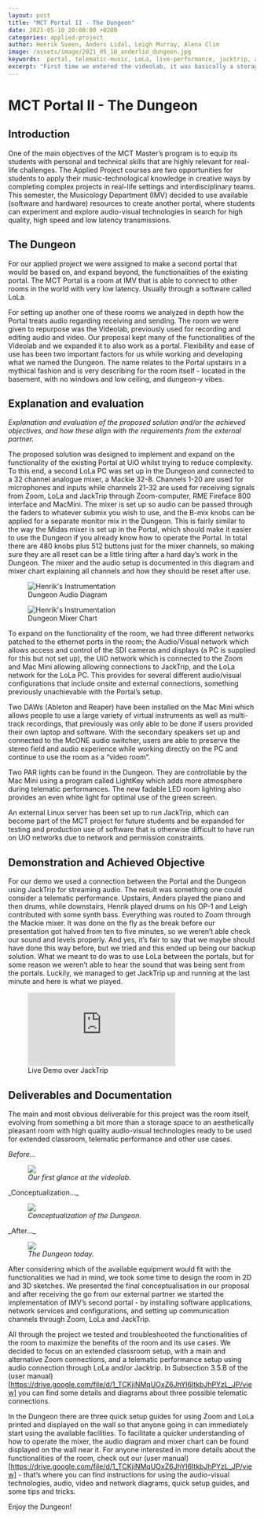 ```yaml
---
layout: post
title: "MCT Portal II - The Dungeon"
date: 2021-05-10 20:00:00 +0200
categories: applied-project
author: Henrik Sveen, Anders Lidal, Leigh Murray, Alena Clim
image: /assets/image/2021_05_10_anderlid_dungeon.jpg
keywords:  portal, telematic-music, LoLa, live-performance, jacktrip, applied project
excerpt: "First time we entered the videolab, it was basically a storage room, full of outdated audio equipment and also hardware we would use. The ceiling lights didn’t work, and the cleaning personal hadn’t been there for quite a while."
---
```


# MCT Portal II - The Dungeon

## Introduction

One of the main objectives of the MCT Master’s program is to equip its students with personal and technical skills that are highly relevant for real-life challenges. The Applied Project courses are two opportunities for students to apply their music-technological knowledge in creative ways by completing complex projects in real-life settings and interdisciplinary teams. 
This semester, the Musicology Department (IMV) decided to use available (software and hardware) resources to create another portal, where students can experiment and explore audio-visual technologies in search for high quality, high speed and low latency transmissions. 

## The Dungeon

For our applied project we were assigned to make a second portal that would be based on, and expand beyond, the functionalities of the existing portal. The MCT Portal is a room at IMV that is able to connect to other rooms in the world with very low latency. Usually through a software called LoLa.

For setting up another one of these rooms we analyzed in depth how the Portal treats audio regarding receiving and sending. The room we were given to repurpose was the Videolab, previously used for recording and editing audio and video. Our proposal kept many of the functionalities of the Videolab and we expanded it to also work as a portal.
Flexibility and ease of use has been two important factors for us while working and developing what we named the Dungeon. The name relates to the Portal upstairs in a mythical fashion and is very describing for the room itself - located in the basement, with no windows and low ceiling, and dungeon-y vibes.

## Explanation and evaluation
_Explanation and evaluation of the proposed solution and/or the achieved objectives, and how these align with the requirements from the external partner._

The proposed solution was designed to implement and expand on the functionality of the existing Portal at UiO whilst trying to reduce complexity. To this end, a second LoLa PC was set up in the Dungeon and connected to a 32 channel analogue mixer, a Mackie 32-8. Channels 1-20 are used for microphones and inputs while channels 21-32 are used for receiving signals from Zoom, LoLa and JackTrip through Zoom-computer, RME Fireface 800 interface and MacMini. The mixer is set up so audio can be passed through the faders to whatever submix you wish to use, and the B-mix knobs can be applied for a separate monitor mix in the Dungeon. This is fairly similar to the way the Midas mixer is set up in the Portal, which should make it easier to use the Dungeon if you already know how to operate the Portal. In total there are 480 knobs plus 512 buttons just for the mixer channels, so making sure they are all reset can be a little tiring after a hard day’s work in the Dungeon. The mixer and the audio setup is documented in this diagram and mixer chart explaining all channels and how they should be reset after use. 

<figure style="float: none">
   <img src="/assets/image/2021_05_10_henrikhs_DungeonAudioDiagram.png" alt="Henrik's Instrumentation" title="Dungeon Audio Diagram" width="auto" />
   <figcaption>Dungeon Audio Diagram</figcaption>
</figure>
 
<figure style="float: none">
   <img src="/assets/image/2021_05_10_henrikhs_DungeonMixerChart.jpg" alt="Henrik's Instrumentation" title="Dungeon Mixer Chart" width="auto" />
   <figcaption>Dungeon Mixer Chart</figcaption>
</figure>
 
To expand on the functionality of the room, we had three different networks patched to the ethernet ports in the room; the Audio/Visual network which allows access and control of the SDI cameras and displays (a PC is supplied for this but not set up), the UiO network which is connected to the Zoom and Mac Mini allowing allowing connections to JackTrip, and the LoLa network for the LoLa PC.  This provides for several different audio/visual configurations that include onsite and external connections, something previously unachievable with the Portal’s setup.

Two DAWs (Ableton and Reaper) have been installed on the Mac Mini which allows people to use a large variety of virtual instruments as well as multi-track recordings, that previously was only able to be done if users provided their own laptop and software.  With the secondary speakers set up and connected to the McONE audio switcher, users are able to preserve the stereo field and audio experience while working directly on the PC and continue to use the room as a “video room”.

Two PAR lights can be found in the Dungeon. They are controllable by the Mac Mini using a program called LightKey which adds more atmosphere during telematic performances. The new fadable LED room lighting also provides an even white light for optimal use of the green screen.

An external Linux server has been set up to run JackTrip, which can become part of the MCT project for future students and be expanded for testing and production use of software that is otherwise difficult to have run on UiO networks due to network and permission constraints.

## Demonstration and Achieved Objective

For our demo we used a connection between the Portal and the Dungeon using JackTrip for streaming audio. The result was something one could consider a telematic performance. Upstairs, Anders played the piano and then drums, while downstairs, Henrik played drums on his OP-1 and Leigh contributed with some synth bass. Everything was routed to Zoom through the Mackie mixer. It was done on the fly as the break before our presentation got halved from ten to five minutes, so we weren’t able check our sound and levels properly. And yes, it’s fair to say that we maybe should have done this way before, but we tried and this ended up being our backup solution. What we meant to do was to use LoLa between the portals, but for some reason we weren’t able to hear the sound that was being sent from the portals. Luckily, we managed to get JackTrip up and running at the last minute and here is what we played.

<figure style="float: none">
   <iframe src="https://drive.google.com/file/d/1r5XUluiKmsNdroVMfWKJIylfOg92w9dG/preview" width=auto height=auto frameborder="0" allowfullscreen></iframe>
   <figcaption>Live Demo over JackTrip</figcaption>
</figure>

## Deliverables and Documentation

The main and most obvious deliverable for this project was the room itself, evolving from something a bit more than a storage space to an aesthetically pleasant room with high quality audio-visual technologies ready to be used for extended classroom, telematic performance and other use cases.  

_Before..._
<figure style="float: none">
   <img src="/assets/image/2021_05_10_anderlid_videolab.jpg"  width="auto" />
   <figcaption><i>Our first glance at the videolab.</i></figcaption>
</figure>
_Conceptualization..._
<figure style="float: none">
   <img src="/assets/image/2021_05_10_alena_dungeon_conceptualization.JPG"  width="auto" />
   <figcaption><i>Conceptualization of the Dungeon.</i></figcaption>
</figure>
_After..._
<figure style="float: none">
   <img src="/assets/image/2021_05_10_alena_dungeon_today.JPG"  width="auto" />
   <figcaption><i>The Dungeon today.</i></figcaption>
</figure>

After considering which of the available equipment would fit with the functionalities we had in mind, we took some time to design the room in 2D and 3D sketches. We presented the final conceptualisation in our proposal and after receiving the go from our external partner we started the implementation of IMV’s second portal - by installing software applications, network services and configurations, and setting up communication channels through Zoom, LoLa and JackTrip. 

All through the project we tested and troubleshooted the functionalities of the room to maximize the benefits of the room and its use cases. We decided to focus on an extended classroom setup, with a main and alternative Zoom connections, and a telematic performance setup using audio connection through LoLa and/or Jacktrip. In Subsection 3.5.B of the (user manual)[https://drive.google.com/file/d/1_TCKjiNMqUOxZ6JhYI6ItkbJhPYzL_JP/view] you can find some details and diagrams about three possible telematic connections. 

In the Dungeon there are three quick setup guides for using Zoom and LoLa printed and displayed on the wall so that anyone going in can immediately start using the available facilities. To facilitate a quicker understanding of how to operate the mixer, the audio diagram and mixer chart can be found displayed on the wall near it. For anyone interested in more details about the functionalities of the room, check out our (user manual)[https://drive.google.com/file/d/1_TCKjiNMqUOxZ6JhYI6ItkbJhPYzL_JP/view] - that’s where you can find instructions for using the audio-visual technologies, audio, video and network diagrams, quick setup guides, and some tips and tricks. 

Enjoy the Dungeon!
